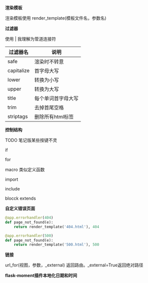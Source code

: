 **渲染模板**

渲染模板使用 render_template(模板文件名，参数名)

**过滤器**

使用 | 我理解为管道连接符

| 过滤器名   | 说明               |
| ---------- | ------------------ |
| safe       | 渲染时不转意       |
| capitalize | 首字母大写         |
| lower      | 转换为小写         |
| upper      | 转换为大写         |
| title      | 每个单词首字母大写 |
| trim       | 去掉首尾空格       |
| striptags  | 删除所有html标签   |

**控制结构**

TODO  笔记版某些按键不灵

if

for

macro 类似定义函数

import

include

blocck  extends

**自定义错误页面**

````python
@app.errorhandler(404)
def page_not_found(e):
    return render_template('404.html'), 404

@app.errorhandler(500)
def page_not_found(e):
    return render_template('500.html'), 500

````

**链接**

url_for(视图，参数，_external)  返回路由。_external=True返回绝对路径

**flask-moment插件本地化日期和时间**

